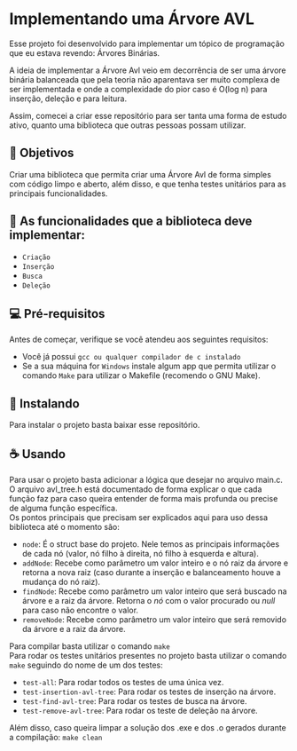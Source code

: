 # Implementando uma Árvore AVL

Esse projeto foi desenvolvido para implementar um tópico de programação que eu estava revendo: Árvores Binárias. <br />

A ideia de implementar a Árvore Avl veio em decorrência de ser uma árvore binária balanceada que pela teoria não aparentava ser muito complexa de ser implementada e onde a complexidade do pior caso é O(log n) para inserção, deleção e para leitura. <br />

Assim, comecei a criar esse repositório para ser tanta uma forma de estudo ativo, quanto uma biblioteca que outras pessoas possam utilizar. <br />

## 📖 Objetivos

Criar uma biblioteca que permita criar uma Árvore Avl de forma simples com código limpo e aberto, além disso, e que tenha testes unitários para as principais funcionalidades.

## 📌 As funcionalidades que a biblioteca deve implementar:
- ` Criação `
- ` Inserção `
- ` Busca `
- ` Deleção `

## 💻 Pré-requisitos

Antes de começar, verifique se você atendeu aos seguintes requisitos:

- Você já possui `gcc ou qualquer compilador de c instalado`
- Se a sua máquina for `Windows` instale algum app que permita utilizar o comando `Make` para utilizar o Makefile (recomendo o GNU Make).


## 🚀 Instalando

Para instalar o projeto basta baixar esse repositório.


## ☕ Usando

Para usar o projeto basta adicionar a lógica que desejar no arquivo main.c. <br />
O arquivo avl_tree.h está documentado de forma explicar o que cada função faz para caso queira entender de forma mais profunda ou precise de alguma função específica. <br />
Os pontos principais que precisam ser explicados aqui para uso dessa biblioteca até o momento são:
- `node`: É o struct base do projeto. Nele temos as principais informações de cada nó (valor, nó filho à direita, nó filho à esquerda e altura).
- `addNode`: Recebe como parâmetro um valor inteiro e o nó raiz da árvore e retorna a nova raiz (caso durante a inserção e balanceamento houve a mudança do nó raiz). <br />
- `findNode`: Recebe como parâmetro um valor inteiro que será buscado na árvore e a raiz da árvore. Retorna o *nó* com o valor procurado ou *null* para caso não encontre o valor. <br />
- `removeNode`: Recebe como parâmetro um valor inteiro que será removido da árvore e a raiz da árvore.

Para compilar basta utilizar o comando `make` <br />
Para rodar os testes unitários presentes no projeto basta utilizar o comando `make` seguindo do nome de um dos testes:
- `test-all`: Para rodar todos os testes de uma única vez.
- `test-insertion-avl-tree`: Para rodar os testes de inserção na árvore.
- `test-find-avl-tree`: Para rodar os testes de busca na árvore.
- `test-remove-avl-tree`: Para rodar os teste de deleção na árvore.

Além disso, caso queira limpar a solução dos .exe e dos .o gerados durante a compilação: `make clean` 
